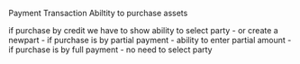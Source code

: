 Payment Transaction
Abiltity
to purchase assets

if purchase by credit we have to show ability to select party - or create a newpart - if purchase is by partial payment - ability to enter partial amount - if purchase is by full payment - no need to select party
